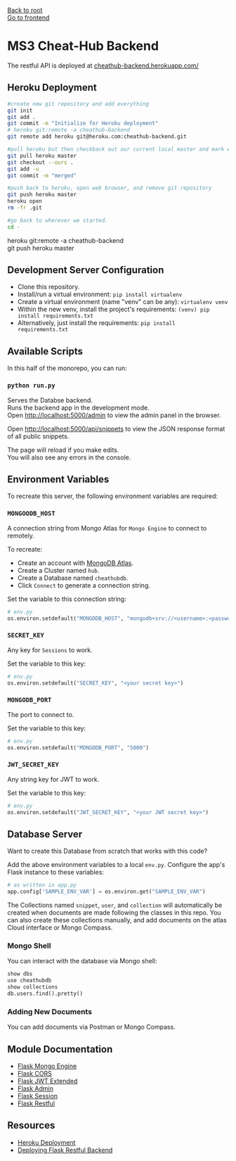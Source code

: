 [Back to root](https://github.com/israelias/cheathub#contents)  
[Go to frontend](https://github.com/israelias/cheathub/tree/master/backend)
# MS3 Cheat-Hub Backend

The restful API is deployed at [cheathub-backend.herokuapp.com/](https://cheathub-backend.herokuapp.com/)

## Heroku Deployment
```bash
#create new git repository and add everything
git init
git add .
git commit -m "Initialize for Heroku deployment"
# heroku git:remote -a cheathub-backend    
git remote add heroku git@heroku.com:cheathub-backend.git

#pull heroku but then checkback out our current local master and mark everything as merged
git pull heroku master
git checkout --ours .
git add -u
git commit -m "merged"

#push back to heroku, open web browser, and remove git repository
git push heroku master
heroku open
rm -fr .git

#go back to wherever we started.
cd -
```

heroku git:remote -a cheathub-backend    
git push heroku master

## Development Server Configuration
- Clone this repository.
- Install/run a virtual environment: `pip install virtualenv`
- Create a virtual environment (name "venv" can be any): `virtualenv venv`
- Within the new venv, install the project's requirements:
`(venv) pip install requirements.txt` 
- Alternatively, just install the requirements: `pip install requirements.txt`

## Available Scripts

In this half of the monorepo, you can run:

### `python run.py`

Serves the Databse backend.\
Runs the backend app in the development mode.\
Open [http://localhost:5000/admin](http://localhost:5000/admin) to view the admin panel in the browser.

Open [http://localhost:5000/api/snippets](http://localhost:5000/api/snippets) to view the JSON response format of all public snippets.

The page will reload if you make edits.\
You will also see any errors in the console.

## Environment Variables

To recreate this server, the following environment variables are required:

### `MONGOODB_HOST`

A connection string from Mongo Atlas for `Mongo Engine` to connect to remotely.

To recreate:
- Create an account with [MongoDB Atlas](https://www.mongodb.com).
- Create a Cluster named `hub`.
- Create a Database named `cheathubdb`.
- Click `Connect` to generate a connection string.

Set the variable to this connection string: 
```python
# env.py
os.environ.setdefault("MONGODB_HOST", "mongodb+srv://<username>:<password>@hub.4kotr.mongodb.net/cheathubdb?retryWrites=true&w=majority")
```

### `SECRET_KEY`

Any key for `Sessions` to work.

Set the variable to this key:
```python
# env.py
os.environ.setdefault("SECRET_KEY", "<your secret key>")
```

### `MONGODB_PORT`

The port to connect to.

Set the variable to this key:
```python
# env.py
os.environ.setdefault("MONGODB_PORT", "5000")
```

### `JWT_SECRET_KEY`

Any string key for JWT to work. 

Set the variable to this key:
```python
# env.py
os.environ.setdefault("JWT_SECRET_KEY", "<your JWT secret key>")
```

## Database Server

Want to create this Database from scratch that works with this code? 

Add the above environment variables to a local `env.py`.
Configure the app's Flask instance to these variables:

```python
# as written in app.py
app.config['SAMPLE_ENV_VAR'] = os.environ.get("SAMPLE_ENV_VAR")
```

The Collections named `snippet`, `user`, and `collection` will automatically be created when documents are made following the classes in this repo. You can also create these collections manually, and add documents on the atlas Cloud interface or Mongo Compass.

### Mongo Shell

You can interact with the database via Mongo shell:
```python
show dbs
use cheathubdb
show collections
db.users.find().pretty()
```

### Adding New Documents

You can add documents via Postman or Mongo Compass.

## Module Documentation
- [Flask Mongo Engine](http://docs.mongoengine.org/projects/flask-mongoengine/en/latest/)
- [Flask CORS](https://flask-cors.readthedocs.io/en/latest/)
- [Flask JWT Extended](https://flask-jwt-extended.readthedocs.io/en/latest/)
- [Flask Admin](https://flask-admin.readthedocs.io/en/latest/)
- [Flask Session](https://flask-session.readthedocs.io/en/latest/)
- [Flask Restful](https://flask-restful.readthedocs.io/en/latest/)

## Resources
- [Heroku Deployment](https://stackoverflow.com/questions/7539382/how-can-i-deploy-push-only-a-subdirectory-of-my-git-repo-to-heroku)
- [Deploying Flask Restful Backend](https://medium.com/analytics-vidhya/flask-restful-api-with-heroku-da1ecf3e04b)

